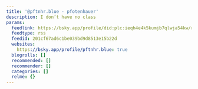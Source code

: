 ```yaml
---
title: '@pftnhr.blue - pfotenhauer'
description: I don’t have no class
params:
  feedlink: https://bsky.app/profile/did:plc:ieqh4e4k5kumjb7qlwja54kw/rss
  feedtype: rss
  feedid: 201cf67ad6c1be039bd9d8513e15b22d
  websites:
    https://bsky.app/profile/pftnhr.blue: true
  blogrolls: []
  recommended: []
  recommender: []
  categories: []
  relme: {}
---
```

